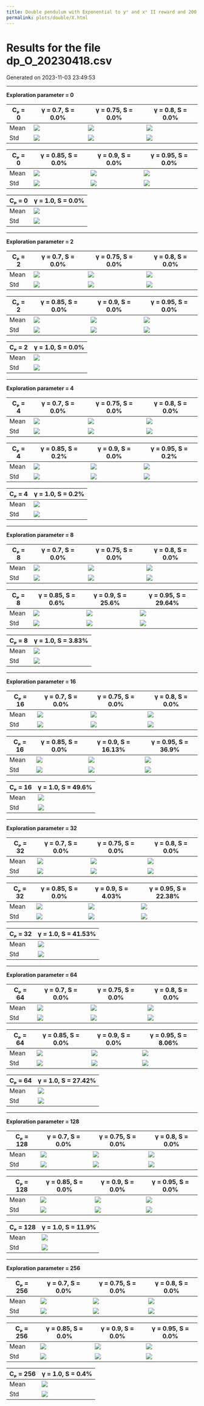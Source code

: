 ```yaml
---
title: Double pendulum with Exponential to yᵉ and xᵉ II reward and 200 steps
permalink: plots/double/X.html
---
```


# Results for the file dp_O_20230418.csv 

Generated on 2023-11-03 23:49:53

---

**Exploration parameter = 0**

| Cₚ = 0 | γ = 0.7, S = 0.0% | γ = 0.75, S = 0.0% | γ = 0.8, S = 0.0% | 
| --- | --- | --- | --- | 
| Mean | ![](fig/dp_O/mean_g_0.7_cp_0.png) | ![](fig/dp_O/mean_g_0.75_cp_0.png) | ![](fig/dp_O/mean_g_0.8_cp_0.png) | 
| Std | ![](fig/dp_O/std_g_0.7_cp_0.png) | ![](fig/dp_O/std_g_0.75_cp_0.png) | ![](fig/dp_O/std_g_0.8_cp_0.png) | 

| Cₚ = 0 | γ = 0.85, S = 0.0% | γ = 0.9, S = 0.0% | γ = 0.95, S = 0.0% | 
| --- | --- | --- | --- | 
| Mean | ![](fig/dp_O/mean_g_0.85_cp_0.png) | ![](fig/dp_O/mean_g_0.9_cp_0.png) | ![](fig/dp_O/mean_g_0.95_cp_0.png) | 
| Std | ![](fig/dp_O/std_g_0.85_cp_0.png) | ![](fig/dp_O/std_g_0.9_cp_0.png) | ![](fig/dp_O/std_g_0.95_cp_0.png) | 

| Cₚ = 0 | γ = 1.0, S = 0.0% | 
| --- | --- | 
| Mean | ![](fig/dp_O/mean_g_1.0_cp_0.png) | 
| Std | ![](fig/dp_O/std_g_1.0_cp_0.png) | 

---

**Exploration parameter = 2**

| Cₚ = 2 | γ = 0.7, S = 0.0% | γ = 0.75, S = 0.0% | γ = 0.8, S = 0.0% | 
| --- | --- | --- | --- | 
| Mean | ![](fig/dp_O/mean_g_0.7_cp_2.png) | ![](fig/dp_O/mean_g_0.75_cp_2.png) | ![](fig/dp_O/mean_g_0.8_cp_2.png) | 
| Std | ![](fig/dp_O/std_g_0.7_cp_2.png) | ![](fig/dp_O/std_g_0.75_cp_2.png) | ![](fig/dp_O/std_g_0.8_cp_2.png) | 

| Cₚ = 2 | γ = 0.85, S = 0.0% | γ = 0.9, S = 0.0% | γ = 0.95, S = 0.0% | 
| --- | --- | --- | --- | 
| Mean | ![](fig/dp_O/mean_g_0.85_cp_2.png) | ![](fig/dp_O/mean_g_0.9_cp_2.png) | ![](fig/dp_O/mean_g_0.95_cp_2.png) | 
| Std | ![](fig/dp_O/std_g_0.85_cp_2.png) | ![](fig/dp_O/std_g_0.9_cp_2.png) | ![](fig/dp_O/std_g_0.95_cp_2.png) | 

| Cₚ = 2 | γ = 1.0, S = 0.0% | 
| --- | --- | 
| Mean | ![](fig/dp_O/mean_g_1.0_cp_2.png) | 
| Std | ![](fig/dp_O/std_g_1.0_cp_2.png) | 

---

**Exploration parameter = 4**

| Cₚ = 4 | γ = 0.7, S = 0.0% | γ = 0.75, S = 0.0% | γ = 0.8, S = 0.0% | 
| --- | --- | --- | --- | 
| Mean | ![](fig/dp_O/mean_g_0.7_cp_4.png) | ![](fig/dp_O/mean_g_0.75_cp_4.png) | ![](fig/dp_O/mean_g_0.8_cp_4.png) | 
| Std | ![](fig/dp_O/std_g_0.7_cp_4.png) | ![](fig/dp_O/std_g_0.75_cp_4.png) | ![](fig/dp_O/std_g_0.8_cp_4.png) | 

| Cₚ = 4 | γ = 0.85, S = 0.2% | γ = 0.9, S = 0.0% | γ = 0.95, S = 0.2% | 
| --- | --- | --- | --- | 
| Mean | ![](fig/dp_O/mean_g_0.85_cp_4.png) | ![](fig/dp_O/mean_g_0.9_cp_4.png) | ![](fig/dp_O/mean_g_0.95_cp_4.png) | 
| Std | ![](fig/dp_O/std_g_0.85_cp_4.png) | ![](fig/dp_O/std_g_0.9_cp_4.png) | ![](fig/dp_O/std_g_0.95_cp_4.png) | 

| Cₚ = 4 | γ = 1.0, S = 0.2% | 
| --- | --- | 
| Mean | ![](fig/dp_O/mean_g_1.0_cp_4.png) | 
| Std | ![](fig/dp_O/std_g_1.0_cp_4.png) | 

---

**Exploration parameter = 8**

| Cₚ = 8 | γ = 0.7, S = 0.0% | γ = 0.75, S = 0.0% | γ = 0.8, S = 0.0% | 
| --- | --- | --- | --- | 
| Mean | ![](fig/dp_O/mean_g_0.7_cp_8.png) | ![](fig/dp_O/mean_g_0.75_cp_8.png) | ![](fig/dp_O/mean_g_0.8_cp_8.png) | 
| Std | ![](fig/dp_O/std_g_0.7_cp_8.png) | ![](fig/dp_O/std_g_0.75_cp_8.png) | ![](fig/dp_O/std_g_0.8_cp_8.png) | 

| Cₚ = 8 | γ = 0.85, S = 0.6% | γ = 0.9, S = 25.6% | γ = 0.95, S = 29.64% | 
| --- | --- | --- | --- | 
| Mean | ![](fig/dp_O/mean_g_0.85_cp_8.png) | ![](fig/dp_O/mean_g_0.9_cp_8.png) | ![](fig/dp_O/mean_g_0.95_cp_8.png) | 
| Std | ![](fig/dp_O/std_g_0.85_cp_8.png) | ![](fig/dp_O/std_g_0.9_cp_8.png) | ![](fig/dp_O/std_g_0.95_cp_8.png) | 

| Cₚ = 8 | γ = 1.0, S = 3.83% | 
| --- | --- | 
| Mean | ![](fig/dp_O/mean_g_1.0_cp_8.png) | 
| Std | ![](fig/dp_O/std_g_1.0_cp_8.png) | 

---

**Exploration parameter = 16**

| Cₚ = 16 | γ = 0.7, S = 0.0% | γ = 0.75, S = 0.0% | γ = 0.8, S = 0.0% | 
| --- | --- | --- | --- | 
| Mean | ![](fig/dp_O/mean_g_0.7_cp_16.png) | ![](fig/dp_O/mean_g_0.75_cp_16.png) | ![](fig/dp_O/mean_g_0.8_cp_16.png) | 
| Std | ![](fig/dp_O/std_g_0.7_cp_16.png) | ![](fig/dp_O/std_g_0.75_cp_16.png) | ![](fig/dp_O/std_g_0.8_cp_16.png) | 

| Cₚ = 16 | γ = 0.85, S = 0.0% | γ = 0.9, S = 16.13% | γ = 0.95, S = 36.9% | 
| --- | --- | --- | --- | 
| Mean | ![](fig/dp_O/mean_g_0.85_cp_16.png) | ![](fig/dp_O/mean_g_0.9_cp_16.png) | ![](fig/dp_O/mean_g_0.95_cp_16.png) | 
| Std | ![](fig/dp_O/std_g_0.85_cp_16.png) | ![](fig/dp_O/std_g_0.9_cp_16.png) | ![](fig/dp_O/std_g_0.95_cp_16.png) | 

| Cₚ = 16 | γ = 1.0, S = 49.6% | 
| --- | --- | 
| Mean | ![](fig/dp_O/mean_g_1.0_cp_16.png) | 
| Std | ![](fig/dp_O/std_g_1.0_cp_16.png) | 

---

**Exploration parameter = 32**

| Cₚ = 32 | γ = 0.7, S = 0.0% | γ = 0.75, S = 0.0% | γ = 0.8, S = 0.0% | 
| --- | --- | --- | --- | 
| Mean | ![](fig/dp_O/mean_g_0.7_cp_32.png) | ![](fig/dp_O/mean_g_0.75_cp_32.png) | ![](fig/dp_O/mean_g_0.8_cp_32.png) | 
| Std | ![](fig/dp_O/std_g_0.7_cp_32.png) | ![](fig/dp_O/std_g_0.75_cp_32.png) | ![](fig/dp_O/std_g_0.8_cp_32.png) | 

| Cₚ = 32 | γ = 0.85, S = 0.0% | γ = 0.9, S = 4.03% | γ = 0.95, S = 22.38% | 
| --- | --- | --- | --- | 
| Mean | ![](fig/dp_O/mean_g_0.85_cp_32.png) | ![](fig/dp_O/mean_g_0.9_cp_32.png) | ![](fig/dp_O/mean_g_0.95_cp_32.png) | 
| Std | ![](fig/dp_O/std_g_0.85_cp_32.png) | ![](fig/dp_O/std_g_0.9_cp_32.png) | ![](fig/dp_O/std_g_0.95_cp_32.png) | 

| Cₚ = 32 | γ = 1.0, S = 41.53% | 
| --- | --- | 
| Mean | ![](fig/dp_O/mean_g_1.0_cp_32.png) | 
| Std | ![](fig/dp_O/std_g_1.0_cp_32.png) | 

---

**Exploration parameter = 64**

| Cₚ = 64 | γ = 0.7, S = 0.0% | γ = 0.75, S = 0.0% | γ = 0.8, S = 0.0% | 
| --- | --- | --- | --- | 
| Mean | ![](fig/dp_O/mean_g_0.7_cp_64.png) | ![](fig/dp_O/mean_g_0.75_cp_64.png) | ![](fig/dp_O/mean_g_0.8_cp_64.png) | 
| Std | ![](fig/dp_O/std_g_0.7_cp_64.png) | ![](fig/dp_O/std_g_0.75_cp_64.png) | ![](fig/dp_O/std_g_0.8_cp_64.png) | 

| Cₚ = 64 | γ = 0.85, S = 0.0% | γ = 0.9, S = 0.0% | γ = 0.95, S = 8.06% | 
| --- | --- | --- | --- | 
| Mean | ![](fig/dp_O/mean_g_0.85_cp_64.png) | ![](fig/dp_O/mean_g_0.9_cp_64.png) | ![](fig/dp_O/mean_g_0.95_cp_64.png) | 
| Std | ![](fig/dp_O/std_g_0.85_cp_64.png) | ![](fig/dp_O/std_g_0.9_cp_64.png) | ![](fig/dp_O/std_g_0.95_cp_64.png) | 

| Cₚ = 64 | γ = 1.0, S = 27.42% | 
| --- | --- | 
| Mean | ![](fig/dp_O/mean_g_1.0_cp_64.png) | 
| Std | ![](fig/dp_O/std_g_1.0_cp_64.png) | 

---

**Exploration parameter = 128**

| Cₚ = 128 | γ = 0.7, S = 0.0% | γ = 0.75, S = 0.0% | γ = 0.8, S = 0.0% | 
| --- | --- | --- | --- | 
| Mean | ![](fig/dp_O/mean_g_0.7_cp_128.png) | ![](fig/dp_O/mean_g_0.75_cp_128.png) | ![](fig/dp_O/mean_g_0.8_cp_128.png) | 
| Std | ![](fig/dp_O/std_g_0.7_cp_128.png) | ![](fig/dp_O/std_g_0.75_cp_128.png) | ![](fig/dp_O/std_g_0.8_cp_128.png) | 

| Cₚ = 128 | γ = 0.85, S = 0.0% | γ = 0.9, S = 0.0% | γ = 0.95, S = 0.0% | 
| --- | --- | --- | --- | 
| Mean | ![](fig/dp_O/mean_g_0.85_cp_128.png) | ![](fig/dp_O/mean_g_0.9_cp_128.png) | ![](fig/dp_O/mean_g_0.95_cp_128.png) | 
| Std | ![](fig/dp_O/std_g_0.85_cp_128.png) | ![](fig/dp_O/std_g_0.9_cp_128.png) | ![](fig/dp_O/std_g_0.95_cp_128.png) | 

| Cₚ = 128 | γ = 1.0, S = 11.9% | 
| --- | --- | 
| Mean | ![](fig/dp_O/mean_g_1.0_cp_128.png) | 
| Std | ![](fig/dp_O/std_g_1.0_cp_128.png) | 

---

**Exploration parameter = 256**

| Cₚ = 256 | γ = 0.7, S = 0.0% | γ = 0.75, S = 0.0% | γ = 0.8, S = 0.0% | 
| --- | --- | --- | --- | 
| Mean | ![](fig/dp_O/mean_g_0.7_cp_256.png) | ![](fig/dp_O/mean_g_0.75_cp_256.png) | ![](fig/dp_O/mean_g_0.8_cp_256.png) | 
| Std | ![](fig/dp_O/std_g_0.7_cp_256.png) | ![](fig/dp_O/std_g_0.75_cp_256.png) | ![](fig/dp_O/std_g_0.8_cp_256.png) | 

| Cₚ = 256 | γ = 0.85, S = 0.0% | γ = 0.9, S = 0.0% | γ = 0.95, S = 0.0% | 
| --- | --- | --- | --- | 
| Mean | ![](fig/dp_O/mean_g_0.85_cp_256.png) | ![](fig/dp_O/mean_g_0.9_cp_256.png) | ![](fig/dp_O/mean_g_0.95_cp_256.png) | 
| Std | ![](fig/dp_O/std_g_0.85_cp_256.png) | ![](fig/dp_O/std_g_0.9_cp_256.png) | ![](fig/dp_O/std_g_0.95_cp_256.png) | 

| Cₚ = 256 | γ = 1.0, S = 0.4% | 
| --- | --- | 
| Mean | ![](fig/dp_O/mean_g_1.0_cp_256.png) | 
| Std | ![](fig/dp_O/std_g_1.0_cp_256.png) | 

